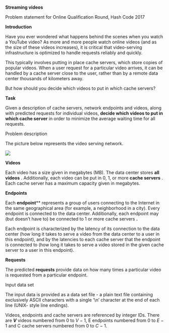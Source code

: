 **Streaming   videos**

Problem   statement   for   Online   Qualification   Round,   Hash   Code   2017


**Introduction**

Have you ever wondered what happens behind the scenes when you watch a YouTube video? As more and  more  people  watch  online  videos  (and  as  the  size  of  these  videos  increases),  it  is  critical  that video-serving   infrastructure   is   optimized   to   handle   requests   reliably   and   quickly. 

This typically involves putting in place cache servers, which store copies of popular videos. When a user request for a particular video arrives, it can be handled by a cache server close to the user, rather than by a remote   data   center   thousands   of   kilometers   away. 

But   how   should   you   decide   which   videos   to   put   in   which   cache   servers? 

**Task**

Given a description of cache servers, network endpoints and videos, along with predicted requests for individual videos,  **decide which videos to put in which cache server** in order to minimize the average waiting   time   for   all   requests. 

Problem   description

The   picture   below   represents   the   video   serving   network. 

![](resources/hashcode2017\_qualification\_task.002.png)

**Videos**

Each video has a size given in megabytes (MB). The data center stores **all**  **videos** . Additionally, each video can  be  put  in  0,  1,  or  more  **cache  servers** .  Each  cache  server  has  a  maximum  capacity  given  in megabytes. 

**Endpoints**

Each **endpoint****   represents a group of users connecting to the Internet in the same geographical area (for example, a neighborhood in a city). Every endpoint is connected to the data center. Additionally, each endpoint   may   (but   doesn’t   have   to)   be   connected   to   1   or   more   cache   servers **.** 

Each endpoint is characterized by the latency of its connection to the data center (how long it takes to serve a video from the data center to a user in this endpoint), and by the latencies to each cache server that the endpoint is connected to (how long it takes to serve a video stored in the given cache server to a user in this   endpoint). 

**Requests**

The predicted  **requests** provide data on how many times a particular video is requested from a particular endpoint. 

Input   data   set

The input data is provided as a data set file - a plain text file containing exclusively ASCII characters with a single   ‘\n’   character   at   the   end   of   each   line   (UNIX- style   line   endings). 

Videos, endpoints and cache servers are referenced by integer IDs. There are  ***V*** videos numbered from 0 to   *V* − 1,   E   endpoints   numbered   from   0   to   *E* − 1   and   C   cache   servers   numbered   from   0   to   *C* − 1. 
